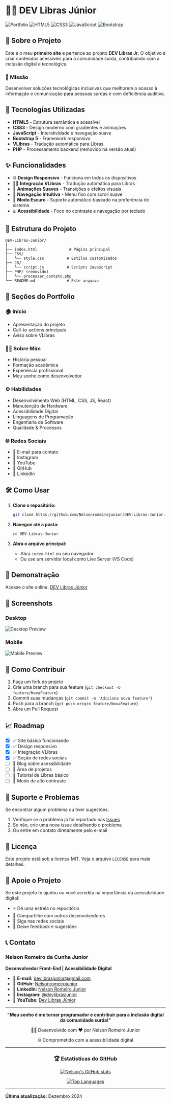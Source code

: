 # 🤟🏻 DEV Libras Júnior

![Portfolio](https://img.shields.io/badge/Portfolio-Online-brightgreen)
![HTML5](https://img.shields.io/badge/HTML5-E34F26?style=flat&logo=html5&logoColor=white)
![CSS3](https://img.shields.io/badge/CSS3-1572B6?style=flat&logo=css3&logoColor=white)
![JavaScript](https://img.shields.io/badge/JavaScript-F7DF1E?style=flat&logo=javascript&logoColor=black)
![Bootstrap](https://img.shields.io/badge/Bootstrap-7952B3?style=flat&logo=bootstrap&logoColor=white)

## 📖 Sobre o Projeto

Este é o meu **primeiro site** e pertence ao projeto **DEV Libras Jr**. O objetivo é criar conteúdos acessíveis para a comunidade surda, contribuindo com a inclusão digital e tecnológica.

### 🎯 Missão
Desenvolver soluções tecnológicas inclusivas que melhorem o acesso à informação e comunicação para pessoas surdas e com deficiência auditiva.

## 🚀 Tecnologias Utilizadas

- **HTML5** - Estrutura semântica e acessível
- **CSS3** - Design moderno com gradientes e animações
- **JavaScript** - Interatividade e navegação suave
- **Bootstrap 5** - Framework responsivo
- **VLibras** - Tradução automática para Libras
- **PHP** - Processamento backend (removido na versão atual)

## ✨ Funcionalidades

- 🌐 **Design Responsivo** - Funciona em todos os dispositivos
- 🤟🏻 **Integração VLibras** - Tradução automática para Libras
- 🎨 **Animações Suaves** - Transições e efeitos visuais
- 📱 **Navegação Intuitiva** - Menu fixo com scroll suave
- 🌙 **Modo Escuro** - Suporte automático baseado na preferência do sistema
- ♿ **Acessibilidade** - Foco no contraste e navegação por teclado

## 📂 Estrutura do Projeto

```
DEV-Libras-Junior/
│
├── index.html              # Página principal
├── CSS/
│   └── style.css          # Estilos customizados
├── JS/
│   └── script.js          # Scripts JavaScript
├── PHP/ (removido)
│   └── processar_contato.php
└── README.md              # Este arquivo
```

## 🎨 Seções do Portfolio

### 🏠 Início
- Apresentação do projeto
- Call-to-actions principais
- Aviso sobre VLibras

### 👨‍💻 Sobre Mim
- História pessoal
- Formação acadêmica
- Experiência profissional
- Meu sonho como desenvolvedor

### ⚙️ Habilidades
- Desenvolvimento Web (HTML, CSS, JS, React)
- Manutenção de Hardware
- Acessibilidade Digital
- Linguagens de Programação
- Engenharia de Software
- Qualidade & Processos

### 🌐 Redes Sociais
- 📧 E-mail para contato
- 📸 Instagram
- 🎥 YouTube
- 💼 GitHub
- 🔗 LinkedIn

## 🛠️ Como Usar

1. **Clone o repositório:**
   ```bash
   git clone https://github.com/Nelsonromeirojunior/DEV-Libras-Junior.git
   ```

2. **Navegue até a pasta:**
   ```bash
   cd DEV-Libras-Junior
   ```

3. **Abra o arquivo principal:**
   - Abra `index.html` no seu navegador
   - Ou use um servidor local como Live Server (VS Code)

## 🌟 Demonstração

Acesse o site online: [DEV Libras Júnior](https://nelsonromeirojunior.github.io/DEV-Libras-Junior/)

## 📸 Screenshots

### Desktop
![Desktop Preview](https://via.placeholder.com/800x450/1e40af/ffffff?text=DEV+Libras+Junior+Desktop)

### Mobile
![Mobile Preview](https://via.placeholder.com/300x600/3b82f6/ffffff?text=Mobile+View)

## 🤝 Como Contribuir

1. Faça um fork do projeto
2. Crie uma branch para sua feature (`git checkout -b feature/NovaFeature`)
3. Commit suas mudanças (`git commit -m 'Adiciona nova feature'`)
4. Push para a branch (`git push origin feature/NovaFeature`)
5. Abra um Pull Request

## 📈 Roadmap

- [x] ✅ Site básico funcionando
- [x] ✅ Design responsivo
- [x] ✅ Integração VLibras
- [x] ✅ Seção de redes sociais
- [ ] 🔄 Blog sobre acessibilidade
- [ ] 🔄 Área de projetos
- [ ] 🔄 Tutorial de Libras básico
- [ ] 🔄 Modo de alto contraste

## 🔧 Suporte e Problemas

Se encontrar algum problema ou tiver sugestões:

1. Verifique se o problema já foi reportado nas [Issues](https://github.com/Nelsonromeirojunior/DEV-Libras-Junior/issues)
2. Se não, crie uma nova issue detalhando o problema
3. Ou entre em contato diretamente pelo e-mail

## 📄 Licença

Este projeto está sob a licença MIT. Veja o arquivo `LICENSE` para mais detalhes.

## 💙 Apoie o Projeto

Se este projeto te ajudou ou você acredita na importância da acessibilidade digital:

- ⭐ Dê uma estrela no repositório
- 🔄 Compartilhe com outros desenvolvedores
- 📱 Siga nas redes sociais
- 💬 Deixe feedback e sugestões

## 📞 Contato

### Nelson Romeiro da Cunha Junior
**Desenvolvedor Front-End | Acessibilidade Digital**

- 📧 **E-mail:** [devlibrasjunior@gmail.com](mailto:devlibrasjunior@gmail.com)
- 💼 **GitHub:** [Nelsonromeirojunior](https://github.com/Nelsonromeirojunior)
- 🔗 **LinkedIn:** [Nelson Romeiro Junior](https://www.linkedin.com/in/nelson-romeiro-junior-5933263a/)
- 📸 **Instagram:** [@devlibrasjunior](https://www.instagram.com/devlibrasjunior/)
- 🎥 **YouTube:** [Dev Libras Júnior](https://www.youtube.com/@DevLibrasJúnior)

---

<div align="center">

**"Meu sonho é me tornar programador e contribuir para a inclusão digital da comunidade surda!"**

🤟🏻 Desenvolvido com ❤️ por Nelson Romeiro Junior

🌐 Comprometido com a acessibilidade digital

---

### 🏆 Estatísticas do GitHub

[![Nelson's GitHub stats](https://github-readme-stats.vercel.app/api?username=Nelsonromeirojunior&show_icons=true&theme=blue-green)](https://github.com/Nelsonromeirojunior)

[![Top Languages](https://github-readme-stats.vercel.app/api/top-langs/?username=Nelsonromeirojunior&layout=compact&theme=blue-green)](https://github.com/Nelsonromeirojunior)

</div>

---

**Última atualização:** Dezembro 2024